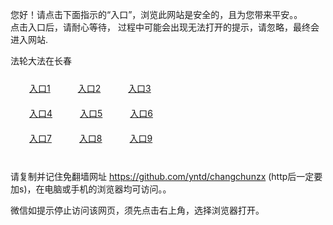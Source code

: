 您好！请点击下面指示的“入口”，浏览此网站是安全的，且为您带来平安。。 <br/>
点击入口后，请耐心等待， 过程中可能会出现无法打开的提示，请忽略，最终会进入网站. </br>

法轮大法在长春<br/>
<div style="padding:10px"><a style="margin:20px" target="_blank" href="https://d2scio25k8an8y.cloudfront.net/2Qpsp?frwroza" id="ccLink1" rel="nofollow">入口1</a> <a target="_blank" style="margin:20px" href="https://d3o8s1mtzd5g1u.cloudfront.net/2Qpsp?zmlljs" id="ccLink2" rel="nofollow">入口2</a> <a style="margin:20px" target="_blank" href="https://d3jw3w3p55cbtb.cloudfront.net/2Qpsp?mlwcm" id="ccLink3" rel="nofollow">入口3</a></div>

<div style="padding:10px" ><a style="margin:20px" target="_blank" href="https://d2scio25k8an8y.cloudfront.net/2Qpsp?frwroza" id="ccLink4" rel="nofollow">入口4</a> <a style="margin:20px" href="https://d3o8s1mtzd5g1u.cloudfront.net/2Qpsp?zmlljs" target="_blank" id="ccLink5" rel="nofollow">入口5</a> <a style="margin:20px" href="https://d3jw3w3p55cbtb.cloudfront.net/2Qpsp?mlwcm" target="_blank" id="ccLink6" rel="nofollow">入口6</a></div>

<div style="padding:10px"><a style="margin:20px" target="_blank" href="https://d2scio25k8an8y.cloudfront.net/2Qpsp?frwroza" id="ccLink7" rel="nofollow">入口7</a> <a style="margin:20px" href="https://d3o8s1mtzd5g1u.cloudfront.net/2Qpsp?zmlljs" target="_blank" id="ccLink8" rel="nofollow">入口8</a> <a style="margin:20px" target="_blank" href="https://d3jw3w3p55cbtb.cloudfront.net/2Qpsp?mlwcm" id="ccLink9" rel="nofollow">入口9</a></div>

<br/>



请复制并记住免翻墙网址 https://github.com/yntd/changchunzx (http后一定要加s)，在电脑或手机的浏览器均可访问。。<br/>

微信如提示停止访问该网页，须先点击右上角，选择浏览器打开。
